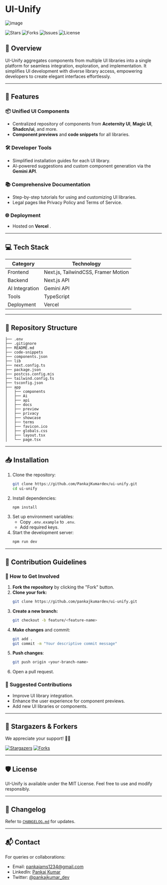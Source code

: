 # UI-Unify

![image](https://github.com/user-attachments/assets/2997d994-8d1e-4c8b-92e5-d0d94c5427ba)

 

![Stars](https://img.shields.io/github/stars/PankajKumardev/ui-unify?style=social) ![Forks](https://img.shields.io/github/forks/PankajKumardev/ui-unify?style=social) ![Issues](https://img.shields.io/github/issues/PankajKumardev/ui-unify) ![License](https://img.shields.io/github/license/PankajKumardev/ui-unify)

## 🌟 Overview

UI-Unify aggregates components from multiple UI libraries into a single platform for seamless integration, exploration, and implementation. It simplifies UI development with diverse library access, empowering developers to create elegant interfaces effortlessly.

---

## 🚀 Features

### 📦 Unified UI Components

- Centralized repository of components from **Aceternity UI**, **Magic UI**, **Shadcn/ui**, and more.
- **Component previews** and **code snippets** for all libraries.

### 🛠 Developer Tools

- Simplified installation guides for each UI library.
- AI-powered suggestions and custom component generation via the **Gemini API**.

### 📚 Comprehensive Documentation

- Step-by-step tutorials for using and customizing UI libraries.
- Legal pages like Privacy Policy and Terms of Service.

### 🌐 Deployment

- Hosted on **Vercel** .

---

## 💻 Tech Stack

| **Category**   | **Technology**                      |
| -------------- | ----------------------------------- |
| Frontend       | Next.js, TailwindCSS, Framer Motion |
| Backend        | Next.js API                         |     
| AI Integration | Gemini API                          |
| Tools          | TypeScript                          |
| Deployment     | Vercel                              |

---

## 📂 Repository Structure

```
├── .env
├── .gitignore
├── README.md
├── code-snippets
├── components.json
├── lib
├── next.config.ts
├── package.json
├── postcss.config.mjs
├── tailwind.config.ts
├── tsconfig.json
├── app
│   ├── components
│   ├── Ai
│   ├── api
│   ├── docs
│   ├── preview
│   ├── privacy
│   ├── showcase
│   ├── terms
│   ├── favicon.ico
│   ├── globals.css
│   ├── layout.tsx
│   └── page.tsx
```

---

## 📥 Installation

1. Clone the repository:
   ```bash
   git clone https://github.com/PankajKumardev/ui-unify.git
   cd ui-unify
   ```
2. Install dependencies:
   ```bash
   npm install
   ```
3. Set up environment variables:
   - Copy `.env.example` to `.env`.
   - Add required keys.
4. Start the development server:
   ```bash
   npm run dev
   ```

---

## 🤝 Contribution Guidelines

### 🌱 How to Get Involved

1. **Fork the repository** by clicking the "Fork" button.
2. **Clone your fork:**
   ```bash
   git clone https://github.com/pankajkumardev/ui-unify.git
   ```
3. **Create a new branch:**
   ```bash
   git checkout -b feature/<feature-name>
   ```
4. **Make changes** and commit:
   ```bash
   git add .
   git commit -m "Your descriptive commit message"
   ```
5. **Push changes**:
   ```bash
   git push origin <your-branch-name>
   ```
6. Open a pull request.

### 📌 Suggested Contributions

- Improve UI library integration.
- Enhance the user experience for component previews.
- Add new UI libraries or components.

---

## 🌟 Stargazers & Forkers

We appreciate your support! 🌟🍴

[![Stargazers](https://img.shields.io/github/stars/PankajKumardev/UI-Unify)](https://github.com/PankajKumardev/UI-Unify/stargazers) [![Forks](https://img.shields.io/github/forks/PankajKumardev/UI-Unify)](https://github.com/PankajKumardev/UI-Unify/network/members)

---

## 🛡 License

UI-Unify is available under the MIT License. Feel free to use and modify responsibly.

---

## 📖 Changelog

Refer to [`CHANGELOG.md`](https://github.com/PankajKumardev/UI-Unify/blob/main/CHANGELOG.md) for updates.

---

## 📬 Contact

For queries or collaborations:

- Email: [pankajams1234@gmail.com](mailto:pankajams1234@gmail.com)
- LinkedIn: [Pankaj Kumar](https://www.linkedin.com/in/pankajkumardev0/)
- Twitter: [@pankajkumar_dev](https://x.com/pankajkumar_dev)
